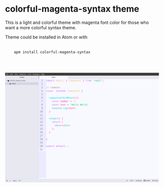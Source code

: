 # colorful-magenta-syntax theme

This is a light and colorful theme with magenta font color for those who want a more colorful syntax theme.

Theme could be installed in Atom or with

<div>
  <code>
    apm install colorful-magenta-syntax
  <code>
</div>

![A screenshot of your theme](https://github.com/CodeFrog12/colorful-magenta-syntax/blob/master/example_JS.png)
